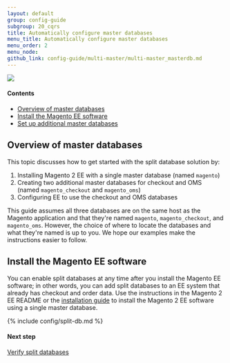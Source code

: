 ```yaml
---
layout: default
group: config-guide
subgroup: 20_cqrs
title: Automatically configure master databases
menu_title: Automatically configure master databases
menu_order: 2
menu_node: 
github_link: config-guide/multi-master/multi-master_masterdb.md
---
```


<img src="{{ site.baseurl }}common/images/ee-only_large.png">

#### Contents
*	<a href="#config-ee-multidb-master-over">Overview of master databases</a>
*	<a href="#config-ee-multidb-master-install">Install the Magento EE software</a>
*	<a href="#config-ee-multidb-master-masters">Set up additional master databases</a>

<h2 id="config-ee-multidb-master-over">Overview of master databases</h2>
This topic discusses how to get started with the split database solution by:

1.	Installing Magento 2 EE with a single master database (named `magento`)
2.	Creating two additional master databases for checkout and OMS (named `magento_checkout` and `magento_oms`)
2.	Configuring EE to use the checkout and OMS databases 

<div class="bs-callout bs-callout-info" id="info">
<span class="glyphicon-class">
  <p>This guide assumes all three databases are on the same host as the Magento application and that they're named <code>magento</code>, <code>magento_checkout</code>, and <code>magento_oms</code>. However, the choice of where to locate the databases and what they're named is up to you. We hope our examples make the instructions easier to follow.</p></span>
</div>

<h2 id="config-ee-multidb-master-install">Install the Magento EE software</h2>
You can enable split databases at any time after you install the Magento EE software; in other words, you can add split databases to an EE system that already has checkout and order data. Use the instructions in the Magento 2 EE README or the <a href="{{ site.gdeurl }}install-gde/bk-install-guide.html">installation guide</a> to install the Magento 2 EE software using a single master database.

{% include config/split-db.md %}

#### Next step
<a href="{{ site.gdeurl }}config-guide/multi-master/multi-master_verify.html">Verify split databases</a>